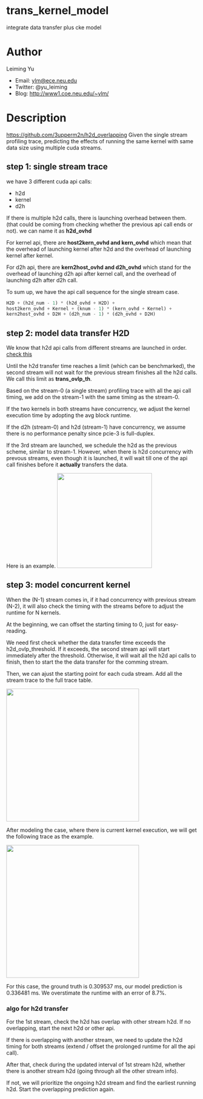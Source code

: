 # trans_kernel_model
integrate data transfer plus cke model

# Author
Leiming Yu

* Email: ylm@ece.neu.edu
* Twitter: @yu_leiming
* Blog: http://www1.coe.neu.edu/~ylm/

# Description
https://github.com/3upperm2n/h2d_overlapping
Given the single stream profiling trace, predicting the effects of running the same kernel with same data size using multiple cuda streams.

## step 1: single stream trace
we have 3 different cuda api calls: 
* h2d 
* kernel 
* d2h

If there is multiple h2d calls, there is launching overhead between them. (that could be coming from checking whether the previous api call ends or not). we can name it as **h2d_ovhd**

For kernel api, there are **host2kern_ovhd and kern_ovhd**  which mean that the overhead of launching kernel after h2d and the overhead of launching kernel after kernel.

For d2h api, there are **kern2host_ovhd and d2h_ovhd** which stand for the overhead of launching d2h api after kernel call, and the overhead of launching d2h after d2h call.

To sum up, we have the api call sequence for the single stream case.
```python
H2D + (h2d_num - 1) * (h2d_ovhd + H2D) + 
host2kern_ovhd + Kernel + (knum - 1) * (kern_ovhd + Kernel) +
kern2host_ovhd + D2H + (d2h_num - 1) * (d2h_ovhd + D2H)
```

## step 2: model data transfer H2D
We know that h2d api calls from different streams are launched in order. [check this](https://github.com/3upperm2n/h2d_overlapping)

Until the h2d transfer time reaches a limit (which can be benchmarked), the second stream will not wait for the previous stream finishes all the h2d calls. We call this limit as **trans_ovlp_th**.

Based on the stream-0 (a single stream) profiling trace with all the api call timing, we add on the stream-1 with the same timing as the stream-0.

If the two kernels in both streams have concurrency, we adjust the kernel execution time by adopting the avg block runtime.

If the d2h (stream-0) and h2d (stream-1) have concurrency, we assume there is no performance penalty since pcie-3 is full-duplex.

If the 3rd stream are launched, we schedule the h2d as the previous scheme, similar to stream-1. However, when there is h2d concurrency with prevous streams, even though it is launched, it will wait till one of the api call finishes before it **actually** transfers the data.

Here is an example.
<image src="Figs/mem_mem_trace.png" height="250px">


## step 3: model concurrent kernel
When the (N-1) stream comes in, if it had concurrency with previous stream (N-2), it will also check the timing with the streams before to adjust the runtime for N kernels.

At the beginning, we can offset the starting timing to 0, just for easy-reading.

We need first check whether the data transfer time exceeds the h2d_ovlp_threshold. If it exceeds, the second stream api will start immediately after the threshold. Otherwise, it will wait all the h2d api calls to finish, then to start the the data transfer for the comming stream.

Then, we can ajust the starting point for each cuda stream. Add all the stream trace to the full trace table.

<image src="Figs/mem_mem_2cke.png" height="350px">

After modeling the case, where there is current kernel execution, we will get the following trace as the example.

<image src="Figs/mem_mem_2cke_model.png" height="350px">

For this case, the ground truth is 0.309537 ms, our model prediction is 0.336481 ms. We overstimate the runtime with an error of 8.7%.

### algo for h2d transfer
For the 1st stream, check the h2d has overlap with other stream h2d. If no overlapping, start the next h2d or other api.

If there is overlapping with another stream, we need to update the h2d timing for both streams (extend / offset the prolonged runtime for all the api call).

After that, check during the updated interval of 1st stream h2d, whether there is another stream h2d (going through all the other stream info).

If not, we will prioritize the ongoing h2d stream and find the earliest running h2d. Start the overlapping prediction again.


